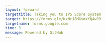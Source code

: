 ```yaml
---
layout: forward
targettitle: Taking you to IPS Score System
target: https://forms.gle/KxNrJ8MGvmxYQ4wJ9
targetname: forms.google.com
time: 3
message: Powered by GitHub
---
```


